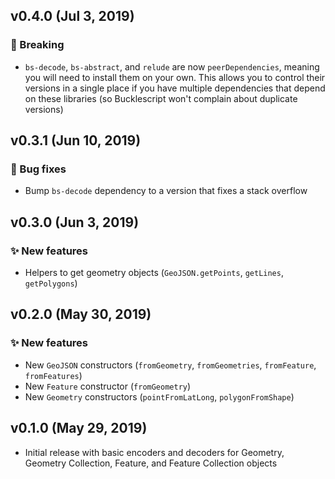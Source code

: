 ## v0.4.0 (Jul 3, 2019)

### :rotating_light: Breaking

- `bs-decode`, `bs-abstract`, and `relude` are now `peerDependencies`, meaning you will need to install them on your own. This allows you to control their versions in a single place if you have multiple dependencies that depend on these libraries (so Bucklescript won't complain about duplicate versions)

## v0.3.1 (Jun 10, 2019)

### :bug: Bug fixes

- Bump `bs-decode` dependency to a version that fixes a stack overflow

## v0.3.0 (Jun 3, 2019)

### :sparkles: New features

- Helpers to get geometry objects (`GeoJSON.getPoints`, `getLines`, `getPolygons`)

## v0.2.0 (May 30, 2019)

### :sparkles: New features

- New `GeoJSON` constructors (`fromGeometry`, `fromGeometries`, `fromFeature`, `fromFeatures`)
- New `Feature` constructor (`fromGeometry`)
- New `Geometry` constructors (`pointFromLatLong`, `polygonFromShape`)

## v0.1.0 (May 29, 2019)

- Initial release with basic encoders and decoders for Geometry, Geometry Collection, Feature, and Feature Collection objects
